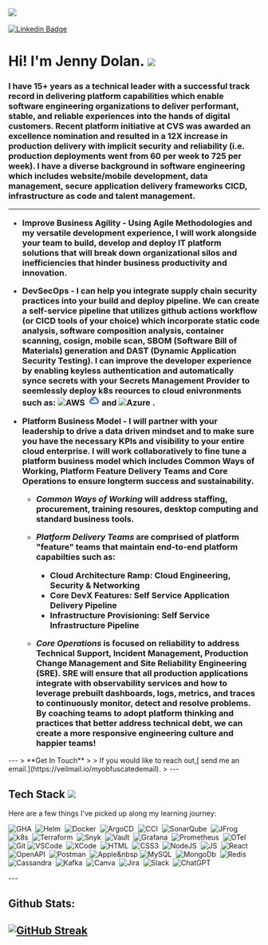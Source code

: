 <div id="header" align="left" vertical-align ="bottom">
<img src = "./brightvibes/imageassets/jenny.png" width = "175"/>
</div>

<div id="badges" align="left">

[![Linkedin Badge](https://img.shields.io/badge/-Jenny_Dolan-blue?style=flat&logo=Linkedin&logoColor=white)](https://www.linkedin.com/in/jenniferdolan/)
<a href="your counter">
<img src="https://komarev.com/ghpvc/?username=brightvibesrock&style=flat-square&color=blue" alt=""/></a>
<!-- [My Email 📬](mailto:brightvibesrock@gmail.com) -->
</div>

<h1> Hi! I'm Jenny Dolan. <img src="https://media.giphy.com/media/hvRJCLFzcasrR4ia7z/giphy.gif" width="30px" vertical-align = "bottom"/></h1>


<h3>I have 15+ years as a technical leader with a successful track record in delivering platform capabilities which enable software engineering organizations to deliver performant, stable, and reliable experiences into the hands of digital customers. Recent platform initiative at CVS was awarded an excellence nomination and resulted in a 12X increase in production delivery with implicit security and reliability (i.e. production deployments went from 60 per week to 725 per week). I have a diverse background in software engineering which includes website/mobile development, data management, secure application delivery frameworks CICD, infrastructure as code and talent management.

---

* **Improve Business Agility** - Using Agile Methodologies and my versatile development experience, I will work alongside your team to build, develop and deploy IT platform solutions that will break down organizational silos and inefficiencies that hinder business productivity and innovation.


* **DevSecOps** - I can help you integrate supply chain security practices into your build and deploy pipeline. We can create a self-service pipeline that utilizes github actions workflow (or CICD tools of your choice) which incorporate static code analysis, software composition analysis, container scanning, cosign, mobile scan, SBOM (Software Bill of Materials) generation and DAST (Dynamic Application Security Testing). I can improve the developer experience by enabling keyless authentication and automatically synce secrets with your Secrets Management Provider to seemlessly deploy k8s reources to cloud enivronments such as: <img src="./brightvibes/imageassets/amazonwebservices-original-wordmark.svg" title=" Amazon Web Services" alt="AWS" width="22" height="22"/>&nbsp; <img src="./imageassets/googlecloud-plain.svg" title="GCP" alt="Google Cloud Platform" width="22" height="20"/>&nbsp;and <img src="./brightvibes/imageassets/azure-original.svg" title="Azure" alt="Azure" width="18" height="18"/>&nbsp;.

* **Platform Business Model** - I will partner with your leadership to drive a data driven mindset and to make sure you have the necessary KPIs and visibility to your entire cloud enterprise. I will work collaboratively to fine tune a platform business model which includes Common Ways of Working, Platform Feature Delivery Teams and Core Operations to ensure longterm success and sustainability. 

  - *Common Ways of Working* will address staffing, procurement, training resoures, desktop computing and standard business tools. 

  - *Platform Delivery Teams* are comprised of platform "feature" teams that maintain end-to-end platform capabilties such as:

    - Cloud Architecture Ramp: Cloud Engineering, Security & Networking
    - Core DevX Features: Self Service Application Delivery Pipeline
    - Infrastructure Provisioning: Self Service Infrastructure Pipeline

  - *Core Operations* is focused on reliability to address Technical Support, Incident Management, Production Change Management and Site Reliability Engineering (SRE). SRE will ensure that all production applications integrate with observability services and how to leverage prebuilt dashboards, logs, metrics, and traces to continuously monitor, detect and resolve problems. By coaching teams to adopt platform thinking and practices that better address technical debt, we can create a more responsive engineering culture and happier teams!</h3>
 
 </div>
---
> **Get In Touch**
>
> If you would like to reach out,[ send me an email.](https://veilmail.io/myobfuscatedemail).
>
---
<div id="header" align="left" vertical-align "center" >
<h2> Tech Stack <img src = "https://i.giphy.com/media/v1.Y2lkPTc5MGI3NjExNDB2MzRxa2Zxcjc2OHJtODNwZXE0YXYycjRjNm5qanFqZmV3d2pndiZlcD12MV9pbnRlcm5hbF9naWZfYnlfaWQmY3Q9Zw/26n7b7PjSOZJwVCmY/giphy.gif" width "50" height = "25"></h2>

</div>
Here are a few things I've picked up along my learning journey:

  <img src="./brightvibes/imageassets/githubactions-plain.svg" title="GithubActions" alt="GHA" width="40" height="40"/>&nbsp;
  <img src="./brightvibes/imageassets/helm-original.svg" title="Helm" alt="Helm" width="40" height="40"/>&nbsp;
  <img src="./brightvibes/imageassets/docker-plain.svg" title="Docker" alt="Docker" width="40" height="40"/>&nbsp;
  <img src="./brightvibes/imageassets/argocd-original-wordmark.svg" title="ArgoCD" alt="ArgoCD" width="40" height="40"/>&nbsp;
  <img src="./brightvibes/imageassets/circleci-plain.svg" title="CircleCI" alt="CCI" width="40" height="40"/>&nbsp;
  <img src="./brightvibes/imageassets/sonarqube-original.svg" title="SonarQube" alt="SonarQube" width="40" height="40"/>&nbsp;
   <img src="./brightvibes/imageassets/jfrog-artifactory.svg" title="JFrog Artifactory" alt="JFrog" width="40" height="40"/>&nbsp;
  <img src="./brightvibes/imageassets/kubernetes-original.svg" title="Kubernetes" alt="k8s" width="40" height="40"/>&nbsp;
  <img src="./brightvibes/imageassets/terraform-original.svg" title="Terraform" alt="Terraform" width="40" height="40"/>&nbsp;
  <img src="./brightvibes/imageassets/snyk-svgrepo-com.svg" title="Snyk" alt="Snyk" width="40" height="40"/>&nbsp;
  <img src="./brightvibes/imageassets/vault-plain-wordmark.svg" title="Vault Secret Management" alt="Vault" width="40" height="40"/>&nbsp;
  <img src="./brightvibes/imageassets/grafana-original.svg" title="Grafana" alt="Grafana" width="40" height="40"/>&nbsp;
  <img src="./brightvibes/imageassets/prometheus-original.svg" title="Prometheus" alt="Prometheus" width="40" height="40"/>&nbsp;
  <img src="./brightvibes/imageassets/opentelemetry-original.svg" title="OpenTelemetry" alt="OTel" width="40" height="40"/>&nbsp;
  <img src="./brightvibes/imageassets/github-original.svg" title="Git" alt="Git" width="40" height="40"/>
  <img src="./brightvibes/imageassets/vscode-original.svg" title="VSCode" alt="VSCode" width="40" height="40"/>&nbsp;
  <img src="./brightvibes/imageassets/xcode-original.svg" title="XCode" alt="XCode" width="40" height="40"/>&nbsp;
  <img src="./brightvibes/imageassets/html5-original.svg" title="HTML5" alt="HTML" width="40" height="40"/>&nbsp;
  <img src="./brightvibes/imageassets/css3-original.svg" title="CSS3" alt="CSS3" width="40" height="40"/>&nbsp;
  <img src="./brightvibes/imageassets/nodejs-original-wordmark.svg" title="NodeJS" alt="NodeJS" width="40" height="40"/>&nbsp;
  <img src="./brightvibes/imageassets/javascript-original.svg" title="JavaScrpt" alt="JS" width="40" height="40"/>&nbsp;
  <img src="./brightvibes/imageassets/react-original.svg" title="React" alt="React" width="40" height="40"/>&nbsp;
  <img src="./brightvibes/imageassets/openapi-original.svg" title="OpenAPI" alt="OpenAPI" width="40" height="40"/>&nbsp;
  <img src="./brightvibes/imageassets/postman-original.svg" title="Postman" alt="Postman" width="40" height="40"/>&nbsp;
  <img src="./brightvibes/imageassets/apple-original.svg" title="Apple" alt="Apple" width="40" height="40"/>&nbsp
  <img src="./brightvibes/imageassets/mysql-plain-wordmark.svg" title="MySQL"  alt="MySQL" width="40" height="40"/>&nbsp;
  <img src="./brightvibes/imageassets/mongodb-plain.svg" title="MongoDb"  alt="MongoDb" width="40" height="40"/>&nbsp;
  <img src="./brightvibes/imageassets/redis-original.svg" title="Redis" alt="Redis" width="40" height="40"/>&nbsp;
  <img src="./brightvibes/imageassets/cassandra-original-wordmark.svg" title="Cassandra" alt="Cassandra" width="40" height="40"/>&nbsp;
   <img src="./brightvibes/imageassets/apachekafka-original.svg" title="Apach Kafka" alt="Kafka" width="40" height="40"/>&nbsp;
   <img src="./brightvibes/imageassets/canva-original.svg" title="Canva" alt="Canva" width="40" height="40"/>&nbsp;
  <img src="./brightvibes/imageassets/jira-plain-wordmark.svg" title="Jira"  alt="Jira" width="40" height="40"/>&nbsp;
  <img src="./brightvibes/imageassets/slack-original.svg" title="Slack Workflows" alt="Slack" width="40" height="40"/>&nbsp;
  <img src="https://img.shields.io/badge/ChatGPT-74aa9c?style=for-the-badge&logo=openai&logoColor=white" title="ChatGPT" alt="ChatGPT" width="90" height="35"/>&nbsp;


</div>

<div>
---
<h2>Github Stats:<h2>
<a href="https://git.io/streak-stats"><img src="https://github-readme-streak-stats.herokuapp.com?user=brightvibesrock&border_radius=4&mode=weekly&card_width=450&card_height=150&type=png" alt="GitHub Streak" /></a>
</div>

